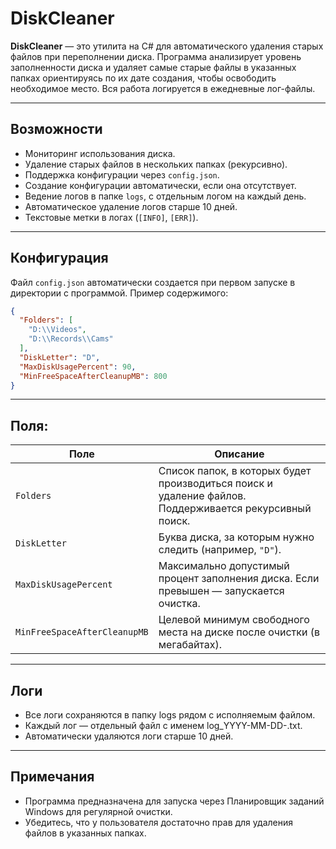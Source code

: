 ﻿# DiskCleaner

**DiskCleaner** — это утилита на C# для автоматического удаления старых файлов при переполнении диска. Программа анализирует уровень заполненности диска и удаляет самые старые файлы в указанных папках ориентируясь по их дате создания, чтобы освободить необходимое место. Вся работа логируется в ежедневные лог-файлы.

---

## Возможности

- Мониторинг использования диска.
- Удаление старых файлов в нескольких папках (рекурсивно).
- Поддержка конфигурации через `config.json`.
- Создание конфигурации автоматически, если она отсутствует.
- Ведение логов в папке `logs`, с отдельным логом на каждый день.
- Автоматическое удаление логов старше 10 дней.
- Текстовые метки в логах (`[INFO]`, `[ERR]`).

---

## Конфигурация

Файл `config.json` автоматически создается при первом запуске в директории с программой. Пример содержимого:

```json
{
  "Folders": [
    "D:\\Videos",
    "D:\\Records\\Cams"
  ],
  "DiskLetter": "D",
  "MaxDiskUsagePercent": 90,
  "MinFreeSpaceAfterCleanupMB": 800
}
```
---

## Поля:
| Поле                         | Описание                                                                                               |
| ---------------------------- | ------------------------------------------------------------------------------------------------------ |
| `Folders`                    | Список папок, в которых будет производиться поиск и удаление файлов. Поддерживается рекурсивный поиск. |
| `DiskLetter`                 | Буква диска, за которым нужно следить (например, `"D"`).                                               |
| `MaxDiskUsagePercent`        | Максимально допустимый процент заполнения диска. Если превышен — запускается очистка.                  |
| `MinFreeSpaceAfterCleanupMB` | Целевой минимум свободного места на диске после очистки (в мегабайтах).                                |

---

## Логи

- Все логи сохраняются в папку logs рядом с исполняемым файлом.
- Каждый лог — отдельный файл с именем log_YYYY-MM-DD-.txt.
- Автоматически удаляются логи старше 10 дней.

---

## Примечания
- Программа предназначена для запуска через Планировщик заданий Windows для регулярной очистки.
- Убедитесь, что у пользователя достаточно прав для удаления файлов в указанных папках.